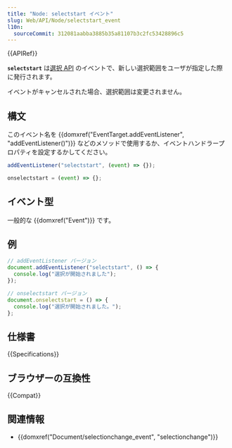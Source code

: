 ```yaml
---
title: "Node: selectstart イベント"
slug: Web/API/Node/selectstart_event
l10n:
  sourceCommit: 312081aabba3885b35a81107b3c2fc53428896c5
---
```


{{APIRef}}

**`selectstart`** は[選択 API](/ja/docs/Web/API/Selection) のイベントで、新しい選択範囲をユーザが指定した際に発行されます。

イベントがキャンセルされた場合、選択範囲は変更されません。

## 構文

このイベント名を {{domxref("EventTarget.addEventListener", "addEventListener()")}} などのメソッドで使用するか、イベントハンドラープロパティを設定するかしてください。

```js
addEventListener("selectstart", (event) => {});

onselectstart = (event) => {};
```

## イベント型

一般的な {{domxref("Event")}} です。

## 例

```js
// addEventListener バージョン
document.addEventListener("selectstart", () => {
  console.log("選択が開始されました");
});

// onselectstart バージョン
document.onselectstart = () => {
  console.log("選択が開始されました。");
};
```

## 仕様書

{{Specifications}}

## ブラウザーの互換性

{{Compat}}

## 関連情報

- {{domxref("Document/selectionchange_event", "selectionchange")}}
